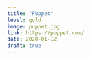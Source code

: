 ```yaml
---
title: "Puppet"
level: gold
image: puppet.jpg
link: https://puppet.com/
date: 2020-01-12
draft: true
---
```



